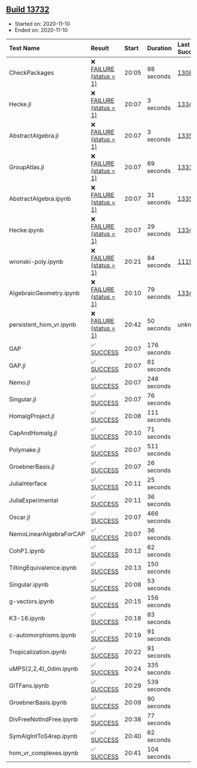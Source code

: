 ## [Build 13732](https://oscarci.mathematik.uni-kl.de/job/oscar/13732/)

* Started on: 2020-11-10
* Ended on: 2020-11-10

| Test Name    | Result | Start | Duration | Last Success | First Failure |
|:-------------|:-------|:------|:---------|:-------------|:--------------|
| CheckPackages | ❌ [FAILURE (status = 1)](https://oscarci.mathematik.uni-kl.de/job/oscar/13732/artifact/logs/build-13732/CheckPackages.log) | 20:05 | 98 seconds | [13085](https://oscarci.mathematik.uni-kl.de/job/oscar/13085/) | [13086](https://oscarci.mathematik.uni-kl.de/job/oscar/13086/) |
| Hecke.jl | ❌ [FAILURE (status = 1)](https://oscarci.mathematik.uni-kl.de/job/oscar/13732/artifact/logs/build-13732/Hecke.jl.log) | 20:07 | 3 seconds | [13341](https://oscarci.mathematik.uni-kl.de/job/oscar/13341/) | [13342](https://oscarci.mathematik.uni-kl.de/job/oscar/13342/) |
| AbstractAlgebra.jl | ❌ [FAILURE (status = 1)](https://oscarci.mathematik.uni-kl.de/job/oscar/13732/artifact/logs/build-13732/AbstractAlgebra.jl.log) | 20:07 | 3 seconds | [13355](https://oscarci.mathematik.uni-kl.de/job/oscar/13355/) | [13356](https://oscarci.mathematik.uni-kl.de/job/oscar/13356/) |
| GroupAtlas.jl | ❌ [FAILURE (status = 1)](https://oscarci.mathematik.uni-kl.de/job/oscar/13732/artifact/logs/build-13732/GroupAtlas.jl.log) | 20:07 | 69 seconds | [13311](https://oscarci.mathematik.uni-kl.de/job/oscar/13311/) | [13312](https://oscarci.mathematik.uni-kl.de/job/oscar/13312/) |
| AbstractAlgebra.ipynb | ❌ [FAILURE (status = 1)](https://oscarci.mathematik.uni-kl.de/job/oscar/13732/artifact/logs/build-13732/AbstractAlgebra.ipynb.log) | 20:07 | 31 seconds | [13355](https://oscarci.mathematik.uni-kl.de/job/oscar/13355/) | [13356](https://oscarci.mathematik.uni-kl.de/job/oscar/13356/) |
| Hecke.ipynb | ❌ [FAILURE (status = 1)](https://oscarci.mathematik.uni-kl.de/job/oscar/13732/artifact/logs/build-13732/Hecke.ipynb.log) | 20:07 | 29 seconds | [13341](https://oscarci.mathematik.uni-kl.de/job/oscar/13341/) | [13342](https://oscarci.mathematik.uni-kl.de/job/oscar/13342/) |
| wronski-poly.ipynb | ❌ [FAILURE (status = 1)](https://oscarci.mathematik.uni-kl.de/job/oscar/13732/artifact/logs/build-13732/wronski-poly.ipynb.log) | 20:21 | 84 seconds | [11192](https://oscarci.mathematik.uni-kl.de/job/oscar/11192/) | [11193](https://oscarci.mathematik.uni-kl.de/job/oscar/11193/) |
| AlgebraicGeometry.ipynb | ❌ [FAILURE (status = 1)](https://oscarci.mathematik.uni-kl.de/job/oscar/13732/artifact/logs/build-13732/AlgebraicGeometry.ipynb.log) | 20:10 | 79 seconds | [13341](https://oscarci.mathematik.uni-kl.de/job/oscar/13341/) | [13342](https://oscarci.mathematik.uni-kl.de/job/oscar/13342/) |
| persistent_hom_vr.ipynb | ❌ [FAILURE (status = 1)](https://oscarci.mathematik.uni-kl.de/job/oscar/13732/artifact/logs/build-13732/persistent_hom_vr.ipynb.log) | 20:42 | 50 seconds | unknown | unknown |
| GAP | ✅ [SUCCESS](https://oscarci.mathematik.uni-kl.de/job/oscar/13732/artifact/logs/build-13732/GAP.log) | 20:07 | 176 seconds |  |  |
| GAP.jl | ✅ [SUCCESS](https://oscarci.mathematik.uni-kl.de/job/oscar/13732/artifact/logs/build-13732/GAP.jl.log) | 20:07 | 61 seconds |  |  |
| Nemo.jl | ✅ [SUCCESS](https://oscarci.mathematik.uni-kl.de/job/oscar/13732/artifact/logs/build-13732/Nemo.jl.log) | 20:07 | 248 seconds |  |  |
| Singular.jl | ✅ [SUCCESS](https://oscarci.mathematik.uni-kl.de/job/oscar/13732/artifact/logs/build-13732/Singular.jl.log) | 20:07 | 76 seconds |  |  |
| HomalgProject.jl | ✅ [SUCCESS](https://oscarci.mathematik.uni-kl.de/job/oscar/13732/artifact/logs/build-13732/HomalgProject.jl.log) | 20:08 | 111 seconds |  |  |
| CapAndHomalg.jl | ✅ [SUCCESS](https://oscarci.mathematik.uni-kl.de/job/oscar/13732/artifact/logs/build-13732/CapAndHomalg.jl.log) | 20:10 | 71 seconds |  |  |
| Polymake.jl | ✅ [SUCCESS](https://oscarci.mathematik.uni-kl.de/job/oscar/13732/artifact/logs/build-13732/Polymake.jl.log) | 20:07 | 511 seconds |  |  |
| GroebnerBasis.jl | ✅ [SUCCESS](https://oscarci.mathematik.uni-kl.de/job/oscar/13732/artifact/logs/build-13732/GroebnerBasis.jl.log) | 20:07 | 26 seconds |  |  |
| JuliaInterface | ✅ [SUCCESS](https://oscarci.mathematik.uni-kl.de/job/oscar/13732/artifact/logs/build-13732/JuliaInterface.log) | 20:11 | 25 seconds |  |  |
| JuliaExperimental | ✅ [SUCCESS](https://oscarci.mathematik.uni-kl.de/job/oscar/13732/artifact/logs/build-13732/JuliaExperimental.log) | 20:11 | 36 seconds |  |  |
| Oscar.jl | ✅ [SUCCESS](https://oscarci.mathematik.uni-kl.de/job/oscar/13732/artifact/logs/build-13732/Oscar.jl.log) | 20:07 | 466 seconds |  |  |
| NemoLinearAlgebraForCAP | ✅ [SUCCESS](https://oscarci.mathematik.uni-kl.de/job/oscar/13732/artifact/logs/build-13732/NemoLinearAlgebraForCAP.log) | 20:07 | 36 seconds |  |  |
| CohP1.ipynb | ✅ [SUCCESS](https://oscarci.mathematik.uni-kl.de/job/oscar/13732/artifact/logs/build-13732/CohP1.ipynb.log) | 20:12 | 62 seconds |  |  |
| TiltingEquivalence.ipynb | ✅ [SUCCESS](https://oscarci.mathematik.uni-kl.de/job/oscar/13732/artifact/logs/build-13732/TiltingEquivalence.ipynb.log) | 20:13 | 150 seconds |  |  |
| Singular.ipynb | ✅ [SUCCESS](https://oscarci.mathematik.uni-kl.de/job/oscar/13732/artifact/logs/build-13732/Singular.ipynb.log) | 20:08 | 53 seconds |  |  |
| g-vectors.ipynb | ✅ [SUCCESS](https://oscarci.mathematik.uni-kl.de/job/oscar/13732/artifact/logs/build-13732/g-vectors.ipynb.log) | 20:15 | 156 seconds |  |  |
| K3-16.ipynb | ✅ [SUCCESS](https://oscarci.mathematik.uni-kl.de/job/oscar/13732/artifact/logs/build-13732/K3-16.ipynb.log) | 20:18 | 83 seconds |  |  |
| c-automorphisms.ipynb | ✅ [SUCCESS](https://oscarci.mathematik.uni-kl.de/job/oscar/13732/artifact/logs/build-13732/c-automorphisms.ipynb.log) | 20:19 | 91 seconds |  |  |
| Tropicalization.ipynb | ✅ [SUCCESS](https://oscarci.mathematik.uni-kl.de/job/oscar/13732/artifact/logs/build-13732/Tropicalization.ipynb.log) | 20:22 | 91 seconds |  |  |
| uMPS(2,2,4)_0dim.ipynb | ✅ [SUCCESS](https://oscarci.mathematik.uni-kl.de/job/oscar/13732/artifact/logs/build-13732/uMPS-2-2-4-_0dim.ipynb.log) | 20:24 | 335 seconds |  |  |
| GITFans.ipynb | ✅ [SUCCESS](https://oscarci.mathematik.uni-kl.de/job/oscar/13732/artifact/logs/build-13732/GITFans.ipynb.log) | 20:29 | 539 seconds |  |  |
| GroebnerBasis.ipynb | ✅ [SUCCESS](https://oscarci.mathematik.uni-kl.de/job/oscar/13732/artifact/logs/build-13732/GroebnerBasis.ipynb.log) | 20:09 | 90 seconds |  |  |
| DivFreeNotIndFree.ipynb | ✅ [SUCCESS](https://oscarci.mathematik.uni-kl.de/job/oscar/13732/artifact/logs/build-13732/DivFreeNotIndFree.ipynb.log) | 20:38 | 77 seconds |  |  |
| SymAlgIntToS4rep.ipynb | ✅ [SUCCESS](https://oscarci.mathematik.uni-kl.de/job/oscar/13732/artifact/logs/build-13732/SymAlgIntToS4rep.ipynb.log) | 20:40 | 62 seconds |  |  |
| hom_vr_complexes.ipynb | ✅ [SUCCESS](https://oscarci.mathematik.uni-kl.de/job/oscar/13732/artifact/logs/build-13732/hom_vr_complexes.ipynb.log) | 20:41 | 104 seconds |  |  |
